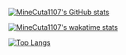 [![MineCuta1107's GitHub stats](https://github-readme-stats.vercel.app/api?username=MineCuta1107)](https://github.com/MineCuta1107/github-readme-stats)

[![MineCuta1107's wakatime stats](https://github-readme-stats.vercel.app/api/wakatime?username=MineCuta1107)](https://github.com/MineCuta1107/github-readme-stats)

[![Top Langs](https://github-readme-stats.vercel.app/api/top-langs/?username=MineCuta1107)](https://github.com/MineCuta1107/github-readme-stats)
